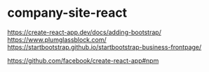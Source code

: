 # company-site-react


https://create-react-app.dev/docs/adding-bootstrap/
https://www.plumglassblock.com/
https://startbootstrap.github.io/startbootstrap-business-frontpage/

https://github.com/facebook/create-react-app#npm
